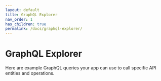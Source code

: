 ```yaml
---
layout: default
title: GraphQL Explorer
nav_order: 1
has_children: true
permalink: /docs/graphql-explorer/
---
```


# GraphQL Explorer

Here are example GraphQL queries your app can use to call specific API entities and operations. 